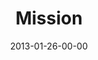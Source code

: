 ---
layout: message
category: message
series: "Saints & Scoundrels"
title: "Mission"
date: 2013-01-26-00-00
message_id: 765
program: "http://s3.amazonaws.com/crossroads-media/media/legacy/documents/01_26-27_13Program_LO.pdf"
description: "Brian Tome talks about the Church as an adventure."
video: "https://s3.amazonaws.com/crossroadsvideomessages/saintsandscoundrels-04.mp4"
video-duration: "42:28"
video-image: "http://s3.amazonaws.com/crossroads-media/images/legacy/content/saintsandscoundrels-04-still.jpg"
audio: "http://s3.amazonaws.com/crossroads-media/media/legacy/mp3/saintsandscoundrels-04.mp3"
audio-duration: "42:23"
explicit: false
---